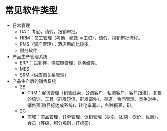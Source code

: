 # 常见软件类型
* 日常管理
  * OA： 考勤，请假，报销审批。
  * HRM：员工管理（考勤，绩效 =>工资），请假，报销审批流程。
  * PMS（资产管理）：酒店用的比较多。
  * 财务软件
* 产品生产管理系统
  * ERP： 进销存，供应链管理，财务结算。
  * MES
  * SRM（供应商关系管理）
* 产品生产后的销售系统
  * 2B
    * CRM：客访管理（销售线索，公海客户，私海客户，客户跟进），销售的培训，工具（群发短信，群发邮件），渠道，合同管理，竞争对手，销售预测(目标达成系统)，转化率漏斗，各种报表，BI。
  * 2C
    * 商城：商品管理，订单管理，促销管理（秒杀，团购，砍价，优惠），会员（等级，积分规则，打标签）。
